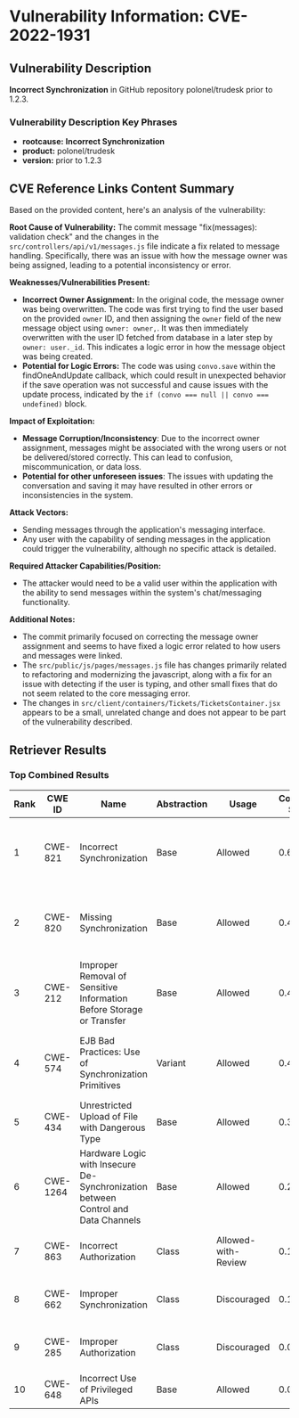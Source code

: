 # Vulnerability Information: CVE-2022-1931

## Vulnerability Description
**Incorrect Synchronization** in GitHub repository polonel/trudesk prior to 1.2.3.

### Vulnerability Description Key Phrases
- **rootcause:** **Incorrect Synchronization**
- **product:** polonel/trudesk
- **version:** prior to 1.2.3

## CVE Reference Links Content Summary
Based on the provided content, here's an analysis of the vulnerability:

**Root Cause of Vulnerability:**
The commit message "fix(messages): validation check" and the changes in the `src/controllers/api/v1/messages.js` file indicate a fix related to message handling. Specifically, there was an issue with how the message owner was being assigned, leading to a potential inconsistency or error.

**Weaknesses/Vulnerabilities Present:**
- **Incorrect Owner Assignment:** In the original code, the message owner was being overwritten. The code was first trying to find the user based on the provided `owner` ID, and then assigning the `owner` field of the new message object using `owner: owner,`. It was then immediately overwritten with the user ID fetched from database in a later step by `owner: user._id`. This indicates a logic error in how the message object was being created.
- **Potential for Logic Errors:** The code was using `convo.save` within the findOneAndUpdate callback, which could result in unexpected behavior if the save operation was not successful and cause issues with the update process, indicated by the `if (convo === null || convo === undefined)` block.

**Impact of Exploitation:**
- **Message Corruption/Inconsistency**: Due to the incorrect owner assignment, messages might be associated with the wrong users or not be delivered/stored correctly. This can lead to confusion, miscommunication, or data loss. 
- **Potential for other unforeseen issues**: The issues with updating the conversation and saving it may have resulted in other errors or inconsistencies in the system.

**Attack Vectors:**
- Sending messages through the application's messaging interface.
- Any user with the capability of sending messages in the application could trigger the vulnerability, although no specific attack is detailed.

**Required Attacker Capabilities/Position:**
- The attacker would need to be a valid user within the application with the ability to send messages within the system's chat/messaging functionality.

**Additional Notes:**
- The commit primarily focused on correcting the message owner assignment and seems to have fixed a logic error related to how users and messages were linked.
- The `src/public/js/pages/messages.js` file has changes primarily related to refactoring and modernizing the javascript, along with a fix for an issue with detecting if the user is typing, and other small fixes that do not seem related to the core messaging error.
- The changes in `src/client/containers/Tickets/TicketsContainer.jsx` appears to be a small, unrelated change and does not appear to be part of the vulnerability described.

## Retriever Results

### Top Combined Results

| Rank | CWE ID | Name | Abstraction | Usage | Combined Score | Retrievers | Individual Scores |
|------|--------|------|-------------|-------|---------------|------------|-------------------|
| 1 | CWE-821 | Incorrect Synchronization | Base | Allowed | 0.6121 | dense, sparse, graph | dense: 0.622, sparse: 0.131, graph: 0.631 |
| 2 | CWE-820 | Missing Synchronization | Base | Allowed | 0.4770 | dense, sparse, graph | dense: 0.456, sparse: 0.053, graph: 0.611 |
| 3 | CWE-212 | Improper Removal of Sensitive Information Before Storage or Transfer | Base | Allowed | 0.4422 | dense, sparse, graph | dense: 0.389, sparse: 0.061, graph: 0.594 |
| 4 | CWE-574 | EJB Bad Practices: Use of Synchronization Primitives | Variant | Allowed | 0.4018 | dense, sparse, graph | dense: 0.423, sparse: 0.055, graph: 0.538 |
| 5 | CWE-434 | Unrestricted Upload of File with Dangerous Type | Base | Allowed | 0.3051 | sparse, graph | sparse: 0.060, graph: 0.757 |
| 6 | CWE-1264 | Hardware Logic with Insecure De-Synchronization between Control and Data Channels | Base | Allowed | 0.2250 | dense, sparse | dense: 0.392, sparse: 0.050 |
| 7 | CWE-863 | Incorrect Authorization | Class | Allowed-with-Review | 0.1307 | dense, sparse | dense: 0.390, sparse: 0.048 |
| 8 | CWE-662 | Improper Synchronization | Class | Discouraged | 0.1202 | dense, sparse | dense: 0.470, sparse: 0.058 |
| 9 | CWE-285 | Improper Authorization | Class | Discouraged | 0.0984 | dense, sparse | dense: 0.385, sparse: 0.048 |
| 10 | CWE-648 | Incorrect Use of Privileged APIs | Base | Allowed | 0.0510 | sparse | sparse: 0.089 |

